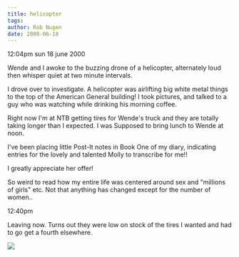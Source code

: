 ```yaml
---
title: helicopter
tags: 
author: Rob Nugen
date: 2000-06-18
---
```


<p class=date>12:04pm sun 18 june 2000</p>

<p>Wende and I awoke to the buzzing drone of a helicopter, alternately loud then whisper quiet at two minute intervals.

<p>I drove over to investigate.  A helicopter was airlifting big white metal things to the top of the American General building!  I took pictures, and talked to a guy who was watching while drinking his morning coffee.

<p>Right now I'm at NTB getting tires for Wende's truck and they are totally taking longer than I expected.  I was Supposed to bring lunch to Wende at noon.

<p>I've been placing little Post-It notes in Book One of my diary, indicating entries for the lovely and talented Molly to transcribe for me!!

<p>I greatly appreciate her offer!

<p>So weird to read how my entire life was centered around sex and "millions of girls" etc.  Not that anything has changed except for the number of women..

<p class=date>12:40pm</p>Leaving now. Turns out they were low on stock of the tires I wanted and had to go get a fourth elsewhere.

<p><img src="/images/rob/wL-ROB.gif">

